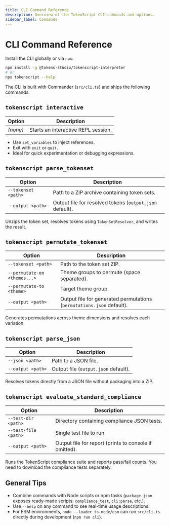 ```yaml
---
title: CLI Command Reference
description: Overview of the TokenScript CLI commands and options.
sidebar_label: Commands
---
```


# CLI Command Reference

Install the CLI globally or via `npx`:

```bash
npm install -g @tokens-studio/tokenscript-interpreter
# or
npx tokenscript --help
```

The CLI is built with Commander (`src/cli.ts`) and ships the following commands:

## `tokenscript interactive`

| Option   | Description                         |
|----------|-------------------------------------|
| *(none)* | Starts an interactive REPL session. |

- Use `set_variables` to inject references.
- Exit with `exit` or `quit`.
- Ideal for quick experimentation or debugging expressions.

## `tokenscript parse_tokenset`

| Option              | Description                                              |
|---------------------|----------------------------------------------------------|
| `--tokenset <path>` | Path to a ZIP archive containing token sets.             |
| `--output <path>`   | Output file for resolved tokens (`output.json` default). |

Unzips the token set, resolves tokens using `TokenSetResolver`, and writes the result.

## `tokenscript permutate_tokenset`

| Option                       | Description                                                           |
|------------------------------|-----------------------------------------------------------------------|
| `--tokenset <path>`          | Path to the token set ZIP.                                            |
| `--permutate-on <themes...>` | Theme groups to permute (space separated).                            |
| `--permutate-to <theme>`     | Target theme group.                                                   |
| `--output <path>`            | Output file for generated permutations (`permutations.json` default). |

Generates permutations across theme dimensions and resolves each variation.

## `tokenscript parse_json`

| Option            | Description                          |
|-------------------|--------------------------------------|
| `--json <path>`   | Path to a JSON file.                 |
| `--output <path>` | Output file (`output.json` default). |

Resolves tokens directly from a JSON file without packaging into a ZIP.

## `tokenscript evaluate_standard_compliance`

| Option               | Description                                            |
|----------------------|--------------------------------------------------------|
| `--test-dir <path>`  | Directory containing compliance JSON tests.            |
| `--test-file <path>` | Single test file to run.                               |
| `--output <path>`    | Output file for report (prints to console if omitted). |

Runs the TokenScript compliance suite and reports pass/fail counts.
You need to download the compliance tests separately.

## General Tips

- Combine commands with Node scripts or npm tasks (`package.json` exposes ready-made scripts: `compliance_test`, `cli:parse`, etc.).
- Use `--help` on any command to see real-time usage descriptions.
- For ESM environments, `node --loader ts-node/esm` can run `src/cli.ts` directly during development (`npm run cli`).
